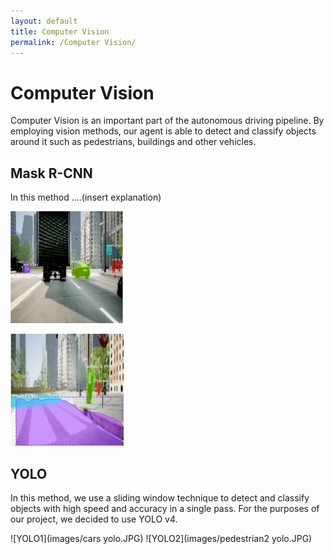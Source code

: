 ```yaml
---
layout: default
title: Computer Vision
permalink: /Computer Vision/
---
```


# Computer Vision

Computer Vision is an important part of the autonomous driving pipeline. By employing vision methods, our agent is able to detect and classify objects around it such as pedestrians, buildings and other vehicles.

## Mask R-CNN
In this method ....(insert explanation)

![RCNN1](images/Rcnn1.png) 

![RCNN2](images/rcnn2.png)

## YOLO
In this method, we use a sliding window technique to detect and classify objects with high speed and accuracy in a single pass. For the purposes of our project, we decided to use YOLO v4.

![YOLO1](images/cars yolo.JPG)
![YOLO2](images/pedestrian2 yolo.JPG)
